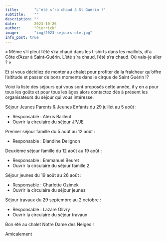 ```yaml
---
title:       "L’été s’ra chaud à St Guérin !"
subtitle:    ""
description: ""
date:        2023-10-26
author:      "Pierrick"
image:       "img/2023-sejours-ete.jpg"
info_post: true
---
```


« Même s’il pleut l’été s’ra chaud dans les t-shirts dans les maillots, dl’a Côte d’Azur à Saint-Guérin. L’été s’ra chaud, l’été s’ra chaud. Où vais-je aller ? »

Et si vous décidiez de monter au chalet pour profiter de la fraîcheur qu’offre l’altitude et passer de bons moments dans le cirque de Saint Guérin !?

Voici la liste des séjours qui vous sont proposés cette année, il y en a pour tous les goûts et pour tous les âges alors contactez dès à présent les organisateurs du séjour qui vous intéresse.

Séjour Jeunes Parents & Jeunes Enfants du 29 juillet au 5 août :
* Responsable : Alexis Bailleul
* Ouvrir la circulaire du séjour JP/JE

Premier séjour famille du 5 août au 12 août :
* Responsable : Blandine Delignon

Deuxième séjour famille du 12 août au 19 août :
* Responsable : Emmanuel Beuret
* Ouvrir la circulaire du séjour famille 2

Séjour jeunes du 19 août au 26 août :
* Responsable : Charlotte Ozimek
* Ouvrir la circulaire du séjour jeunes

Séjour travaux du 29 septembre au 2 octobre :
* Responsable : Lazare Olivry
* Ouvrir la circulaire du séjour travaux

Bon été au chalet Notre Dame des Neiges !

Amicalement

